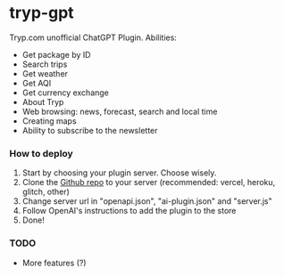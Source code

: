 # tryp-gpt

Tryp.com unofficial ChatGPT Plugin. Abilities:

* Get package by ID
* Search trips
* Get weather
* Get AQI
* Get currency exchange
* About Tryp
* Web browsing: news, forecast, search and local time
* Creating maps
* Ability to subscribe to the newsletter

### How to deploy
1. Start by choosing your plugin server. Choose wisely.
2. Clone the [Github repo](https://github.com/tiagorangel2011/tryp-gpt) to your server (recommended: vercel, heroku, glitch, other)
3. Change server url in "openapi.json", "ai-plugin.json" and "server.js"
4. Follow OpenAI's instructions to add the plugin to the store
5. Done!

### TODO
* More features (?)

